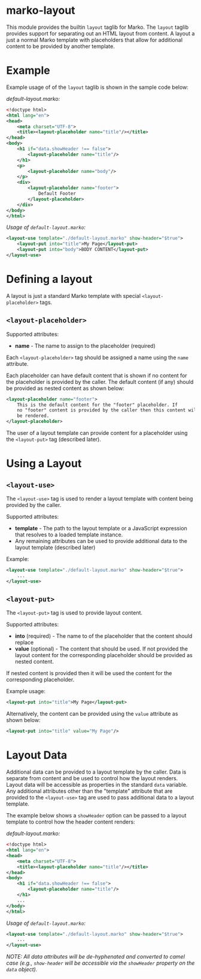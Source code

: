 marko-layout
============

This module provides the builtin `layout` taglib for Marko. The `layout` taglib provides support for separating out an HTML layout from content. A layout a just a normal Marko template with placeholders that allow for additional content to be provided by another template.

# Example

Example usage of of the `layout` taglib is shown in the sample code below:

_default-layout.marko:_

```xml
<!doctype html>
<html lang="en">
<head>
    <meta charset="UTF-8">
    <title><layout-placeholder name="title"/></title>
</head>
<body>
    <h1 if="data.showHeader !== false">
        <layout-placeholder name="title"/>
    </h1>
    <p>
        <layout-placeholder name="body"/>
    </p>
    <div>
        <layout-placeholder name="footer">
            Default Footer
        </layout-placeholder>
    </div>
</body>
</html>
```

_Usage of `default-layout.marko`:_

```xml
<layout-use template="./default-layout.marko" show-header="$true">
    <layout-put into="title">My Page</layout-put>
    <layout-put into="body">BODY CONTENT</layout-put>
</layout-use>
```

# Defining a layout

A layout is just a standard Marko template with special `<layout-placeholder>` tags.

## `<layout-placeholder>`

Supported attributes:

- **name** - The name to assign to the placeholder (required)

Each `<layout-placeholder>` tag should be assigned a name using the `name` attribute.

Each placeholder can have default content that is shown if no content for the placeholder is provided by the caller. The default content (if any) should be provided as nested content as shown below:

```xml
<layout-placeholder name="footer">
    This is the default content for the "footer" placeholder. If
    no "footer" content is provided by the caller then this content will
    be rendered.
</layout-placeholder>
```

The user of a layout template can provide content for a placeholder using the `<layout-put>` tag (described later).

# Using a Layout

## `<layout-use>`

The `<layout-use>` tag is used to render a layout template with content being provided by the caller.

Supported attributes:

- **template** - The path to the layout template or a JavaScript expression that resolves to a loaded template instance.
- Any remaining attributes can be used to provide additional data to the layout template (described later)

Example:

```xml
<layout-use template="./default-layout.marko" show-header="$true">
    ...
</layout-use>
```

## `<layout-put>`

The `<layout-put>` tag is used to provide layout content.

Supported attributes:

- **into** (required) - The name to of the placeholder that the content should replace
- **value** (optional) - The content that should be used. If not provided the layout content for the corresponding placeholder should be provided as nested content.

If nested content is provided then it will be used the content for the corresponding placeholder.

Example usage:

```xml
<layout-put into="title">My Page</layout-put>
```

Alternatively, the content can be provided using the `value` attribute as shown below:

```xml
<layout-put into="title" value="My Page"/>
```

# Layout Data

Additional data can be provided to a layout template by the caller. Data is separate from content and be used to control how the layout renders. Layout data will be accessible as properties in the standard `data` variable. Any additional attributes other than the "template" attribute that are provided to the `<layout-use>` tag are used to pass additional data to a layout template.

The example below shows a `showHeader` option can be passed to a layout template to control how the header content renders:

_default-layout.marko:_

```xml
<!doctype html>
<html lang="en">
<head>
    <meta charset="UTF-8">
    <title><layout-placeholder name="title"/></title>
</head>
<body>
    <h1 if="data.showHeader !== false">
        <layout-placeholder name="title"/>
    </h1>
    ...
</body>
</html>
```

_Usage of `default-layout.marko`:_

```xml
<layout-use template="./default-layout.marko" show-header="$true">
    ...
</layout-use>
```

_NOTE: All data attributes will be de-hyphenated and converted to camel case (e.g., `show-header` will be accessible via the `showHeader` property on the `data` object)._
